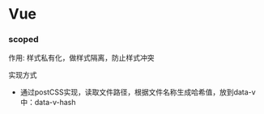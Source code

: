 # Vue

### scoped
作用: 样式私有化，做样式隔离，防止样式冲突

实现方式

 - 通过postCSS实现，读取文件路径，根据文件名称生成哈希值，放到data-v中：data-v-hash
 